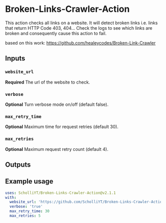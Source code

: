 # Broken-Links-Crawler-Action
This action checks all links on a website. It will detect broken links i.e. links that return HTTP Code 403, 404...
Check the logs to see which links are broken and consequently cause this action to fail. 

based on this work: https://github.com/healeycodes/Broken-Link-Crawler
## Inputs

### `website_url`

**Required** The url of the website to check.

### `verbose`

**Optional** Turn verbose mode on/off (default false).

### `max_retry_time`

**Optional** Maximum time for request retries (default 30).

### `max_retries`

**Optional** Maximum request retry count (default 4).

## Outputs

## Example usage
```yml
uses: ScholliYT/Broken-Links-Crawler-Action@v2.1.1
with:
  website_url: 'https://github.com/ScholliYT/Broken-Links-Crawler-Action'
  verbose: 'true'
  max_retry_time: 30
  max_retries: 5
```
